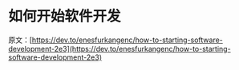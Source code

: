 # 如何开始软件开发

原文：[https://dev.to/enesfurkangenc/how-to-starting-software-development-2e3](https://dev.to/enesfurkangenc/how-to-starting-software-development-2e3)